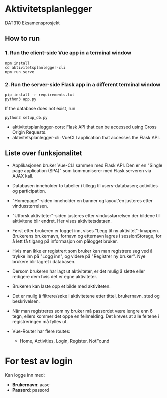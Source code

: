 # Aktivitetsplanlegger
DAT310 Eksamensprosjekt

## How to run

### 1. Run the client-side Vue app in a terminal window


```
npm install
cd aktivitetsplanlegger-cli
npm run serve
```



### 2. Run the server-side Flask app in a different terminal window

```
pip install -r requirements.txt
python3 app.py
```
If the database does not exist, run
```
python3 setup_db.py
```



* aktivitetsplanlegger-cors:  Flask API that can be accessed using Cross Origin Requests.
* aktivitetsplanlegger-cli:   VueCLI application that accesses the Flask API.



## Liste over funksjonalitet
- Applikasjonen bruker Vue-CLI sammen med Flask API.
Den er en "Single page application (SPA)" som kommuniserer med Flask serveren via AJAX kall.

- Databasen inneholder to tabeller i tillegg til users-databasen; activities og participation.

- "Homepage"-siden inneholder en banner og layout'en justeres etter vindusstørrelsen.

- "Utforsk aktiviteter"-siden justeres etter vindusstørrelsen der bildene til aktivitene blir endret. Her vises aktivitetsdataen.

- Først etter brukeren er logget inn, vises "Legg til ny aktivitet"-knappen.
Brukerens brukernavn, fornavn og etternavn lagres i sessionStorage, for å lett få tilgang på informasjon om pålogget bruker.

- Hvis man ikke er registrert som bruker kan man registrere seg ved å trykke inn på "Logg inn", og videre på "Registrer ny bruker".
Nye brukere blir lagret i databasen.

- Dersom brukeren har lagt ut aktiviteter, er det mulig å slette eller redigere dem hvis det er egne aktiviteter.
- Brukeren kan laste opp et bilde med aktiviteten.
- Det er mulig å filtrere/søke i aktivitetene etter tittel, brukernavn, sted og beskrivelsen.

- Når man registreres som ny bruker må passordet være lengre enn 6 tegn, ellers kommer det oppe en feilmelding. Det kreves at alle feltene i registreringen må fylles ut.

- Vue-Router har flere routes:
    * Home, Activities, Login, Register, NotFound


# For test av login

Kan logge inn med:
- **Brukernavn**: aase
- **Passord**: passord

